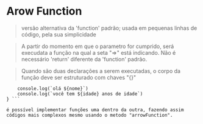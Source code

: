 # Arow Function

> versão alternativa da 'function' padrão; usada em pequenas linhas de código, pela sua simplicidade

> A partir do momento em que o parametro for cumprido, será execudata a função na qual a seta "=>" está indicando. Não é necessário 'return' diferente da 'function' padrão.

> Quando são duas declarações a serem executadas, o corpo da função deve ser estruturado com chaves "{}"

``` const saudacao = (nome, idade) => {
    console.log(`olá ${nome}`)
    console.log(`você tem ${idade} anos de idade`)
} ```

é possível implementar funções uma dentro da outra, fazendo assim códigos mais complexos mesmo usando o metodo "arrowFunction".
